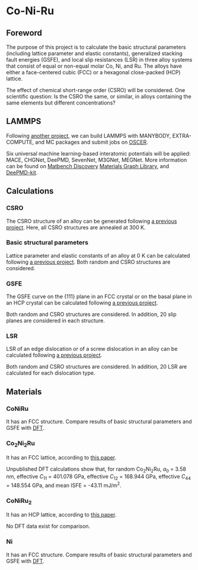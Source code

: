 # Co-Ni-Ru

## Foreword

The purpose of this project is to calculate the basic structural parameters (including lattice parameter and elastic constants), generalized stacking fault energies (GSFE), and local slip resistances (LSR) in three alloy systems that consist of equal or non-equal molar Co, Ni, and Ru. The alloys have either a face-centered cubic (FCC) or a hexagonal close-packed (HCP) lattice.

The effect of chemical short-range order (CSRO) will be considered. One scientific question: Is the CSRO the same, or similar, in alloys containing the same elements but different concentrations?

## LAMMPS

Following [another project](https://github.com/shuozhixu/Modelling_2024), we can build LAMMPS with MANYBODY, EXTRA-COMPUTE, and MC packages and submit jobs on [OSCER](http://www.ou.edu/oscer.html).

Six universal machine learning-based interatomic potentials will be applied: MACE, CHGNet, DeePMD, SevenNet, M3GNet, MEGNet. More information can be found on [Matbench Discovery](https://matbench-discovery.materialsproject.org) [Materials Graph Library](https://matbench-discovery.materialsproject.org), and [DeePMD-kit](https://github.com/deepmodeling/deepmd-kit).

## Calculations

### CSRO

The CSRO structure of an alloy can be generated following [a previous project](https://github.com/shuozhixu/CMS-EAM_2025). Here, all CSRO structures are annealed at 300 K.

### Basic structural parameters

Lattice parameter and elastic constants of an alloy at 0 K can be calculated following [a previous project](https://github.com/shuozhixu/Modelling_2024). Both random and CSRO structures are considered.

### GSFE

The GSFE curve on the {111} plane in an FCC crystal or on the basal plane in an HCP crystal can be calculated following [a previous project](https://github.com/shuozhixu/Modelling_2024).

Both random and CSRO structures are considered. In addition, 20 slip planes are considered in each structure.

### LSR

LSR of an edge dislocation or of a screw dislocation in an alloy can be calculated following [a previous project](https://github.com/shuozhixu/Metals_2025).

Both random and CSRO structures are considered. In addition, 20 LSR are calculated for each dislocation type.

## Materials

### CoNiRu

It has an FCC structure. Compare results of basic structural parameters and GSFE with [DFT](http://dx.doi.org/10.1088/1361-651X/ab3b62).

### Co<sub>2</sub>Ni<sub>2</sub>Ru

It has an FCC lattice, according to [this paper](https://doi.org/10.1016/j.actamat.2020.05.003).

Unpublished DFT calculations show that, for random Co<sub>2</sub>Ni<sub>2</sub>Ru, _a_<sub>0</sub> = 3.58 nm, effective _C_<sub>11</sub> = 401.078 GPa, effective _C_<sub>12</sub> = 168.944 GPa, effective _C_<sub>44</sub> = 148.554 GPa, and mean ISFE = -43.11 mJ/m<sup>2</sup>.

### CoNiRu<sub>2</sub>

It has an HCP lattice, according to [this paper](https://doi.org/10.1016/j.actamat.2020.05.003).

No DFT data exist for comparison.

### Ni

It has an FCC structure. Compare results of basic structural parameters and GSFE with [DFT](http://dx.doi.org/10.1063/1.5115282).